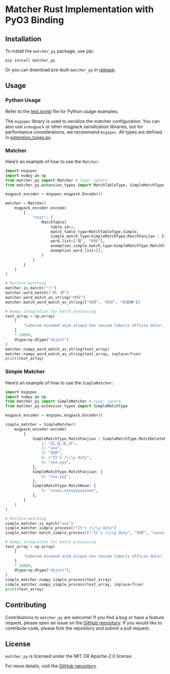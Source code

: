 # Matcher Rust Implementation with PyO3 Binding

## Installation

To install the `matcher_py` package, use pip:

```shell
pip install matcher_py
```

Or you can download pre-built `matcher_py` in [release](https://github.com/Lips7/Matcher/releases).

## Usage

### Python Usage

Refer to the [test.ipynb](./matcher_py/test.ipynb) file for Python usage examples.

The `msgspec` library is used to serialize the matcher configuration. You can also use `ormsgpack` or other msgpack serialization libraries, but for performance considerations, we recommend `msgspec`. All types are defined in [extension_types.py](./matcher_py/extension_types.py).

### Matcher

Here’s an example of how to use the `Matcher`:

```python
import msgspec
import numpy as np
from matcher_py import Matcher # type: ignore
from matcher_py.extension_types import MatchTableType, SimpleMatchType, MatchTable

msgpack_encoder = msgspec.msgpack.Encoder()

matcher = Matcher(
    msgpack_encoder.encode(
        {
            "test": [
                MatchTable(
                    table_id=1,
                    match_table_type=MatchTableType.Simple,
                    simple_match_type=SimpleMatchType.MatchFanjian | SimpleMatchType.MatchDeleteNormalize,
                    word_list=["蔔", "你好"],
                    exemption_simple_match_type=SimpleMatchType.MatchFanjian | SimpleMatchType.MatchDeleteNormalize,
                    exemption_word_list=[],
                )
            ]
        }
    )
)

# Perform matching
matcher.is_match(r"卜")
matcher.word_match(r"你，好")
matcher.word_match_as_string("你好")
matcher.batch_word_match_as_string(["你好", "你好", "你真棒"])

# Numpy integration for batch processing
text_array = np.array(
    [
        "Laborum eiusmod anim aliqua non veniam laboris officia dolor. Adipisicing sit est irure Lorem duis adipisicing exercitation. Cillum excepteur non anim ipsum eiusmod deserunt veniam. Nulla veniam sunt sint ad velit occaecat in deserunt nulla nisi excepteur. Cillum veniam Lorem aute eu. Nisi voluptate laboris quis sint pariatur ullamco minim pariatur officia non anim nisi nulla ipsum ad. Veniam pariatur ut occaecat ut veniam velit aliquip commodo culpa elit eu eiusmod."
    ]
    * 10000,
    dtype=np.dtype("object")
)
matcher.numpy_word_match_as_string(text_array)
matcher.numpy_word_match_as_string(text_array, inplace=True)
print(text_array)
```

### Simple Matcher

Here’s an example of how to use the `SimpleMatcher`:

```python
import msgspec
import numpy as np
from matcher_py import SimpleMatcher # type: ignore
from matcher_py.extension_types import SimpleMatchType

msgpack_encoder = msgspec.msgpack.Encoder()

simple_matcher = SimpleMatcher(
    msgpack_encoder.encode(
        {
            SimpleMatchType.MatchFanjian | SimpleMatchType.MatchDeleteNormalize: {
                1: "无,法,无,天",
                2: "xxx",
                3: "你好",
                6: r"It's /\/\y duty",
                4: "xxx,yyy",
            },
            SimpleMatchType.MatchFanjian: {
                4: "xxx,yyy",
            },
            SimpleMatchType.MatchNone: {
                5: "xxxxx,xxxxyyyyxxxxx",
            },
        }
    )
)

# Perform matching
simple_matcher.is_match("xxx")
simple_matcher.simple_process(r"It's /\/\y duty")
simple_matcher.batch_simple_process([r"It's /\/\y duty", "你好", "xxxxxxx"])

# Numpy integration for batch processing
text_array = np.array(
    [
        "Laborum eiusmod anim aliqua non veniam laboris officia dolor. Adipisicing sit est irure Lorem duis adipisicing exercitation. Cillum excepteur non anim ipsum eiusmod deserunt veniam. Nulla veniam sunt sint ad velit occaecat in deserunt nulla nisi excepteur. Cillum veniam Lorem aute eu. Nisi voluptate laboris quis sint pariatur ullamco minim pariatur officia non anim nisi nulla ipsum ad. Veniam pariatur ut occaecat ut veniam velit aliquip commodo culpa elit eu eiusmod."
    ]
    * 10000,
    dtype=np.dtype("object"),
)
simple_matcher.numpy_simple_process(text_array)
simple_matcher.numpy_simple_process(text_array, inplace=True)
print(text_array)
```

## Contributing

Contributions to `matcher_py` are welcome! If you find a bug or have a feature request, please open an issue on the [GitHub repository](https://github.com/Lips7/Matcher). If you would like to contribute code, please fork the repository and submit a pull request.

## License

`matcher_py` is licensed under the MIT OR Apache-2.0 license.

For more details, visit the [GitHub repository](https://github.com/Lips7/Matcher).